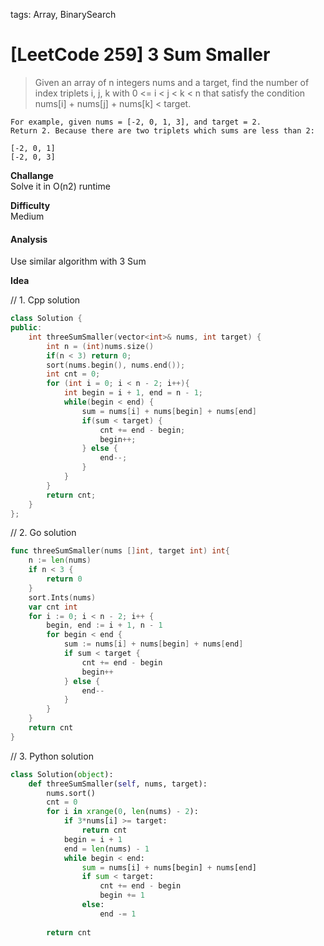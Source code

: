 tags: Array, BinarySearch

# [LeetCode 259] 3 Sum Smaller

>Given an array of n integers nums and a target, find the number of index triplets i, j, k 
with 0 <= i < j < k < n that satisfy the condition nums[i] + nums[j] + nums[k] < target.

    For example, given nums = [-2, 0, 1, 3], and target = 2.
    Return 2. Because there are two triplets which sums are less than 2:

    [-2, 0, 1]
    [-2, 0, 3]

**Challange**  
Solve it in O(n2) runtime


**Difficulty**  
Medium

#### Analysis
Use similar algorithm with 3 Sum

**Idea**  


// 1. Cpp solution
```cpp
class Solution {
public:
    int threeSumSmaller(vector<int>& nums, int target) {
        int n = (int)nums.size()
        if(n < 3) return 0;
        sort(nums.begin(), nums.end());
        int cnt = 0;
        for (int i = 0; i < n - 2; i++){
            int begin = i + 1, end = n - 1;
            while(begin < end) {
                sum = nums[i] + nums[begin] + nums[end]
                if(sum < target) {
                    cnt += end - begin;
                    begin++;
                } else {
                    end--;
                }
            }
        }
        return cnt;
    }
};
```

// 2. Go solution

```go
func threeSumSmaller(nums []int, target int) int{
    n := len(nums)
    if n < 3 {
        return 0
    }
    sort.Ints(nums)
    var cnt int
    for i := 0; i < n - 2; i++ {
        begin, end := i + 1, n - 1
        for begin < end {
            sum := nums[i] + nums[begin] + nums[end]
            if sum < target {
                cnt += end - begin
                begin++
            } else {
                end--
            }
        }
    }
    return cnt
}
```

// 3. Python solution

```python
class Solution(object):
    def threeSumSmaller(self, nums, target):
        nums.sort()
        cnt = 0
        for i in xrange(0, len(nums) - 2):
            if 3*nums[i] >= target:
                return cnt
            begin = i + 1
            end = len(nums) - 1
            while begin < end:
                sum = nums[i] + nums[begin] + nums[end] 
                if sum < target:
                    cnt += end - begin
                    begin += 1
                else:
                    end -= 1
                
        return cnt
```